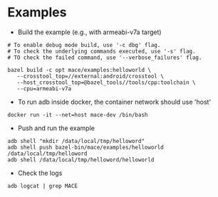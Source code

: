 Examples
=======

* Build the example (e.g., with armeabi-v7a target)
```
# To enable debug mode build, use '-c dbg' flag.
# To check the underlying commands executed, use '-s' flag.
# TO check the failed command, use '--verbose_failures' flag.

bazel build -c opt mace/examples:helloworld \
   --crosstool_top=//external:android/crosstool \
   --host_crosstool_top=@bazel_tools//tools/cpp:toolchain \
   --cpu=armeabi-v7a
```

* To run adb inside docker, the container network should use 'host'
```
docker run -it --net=host mace-dev /bin/bash
```

* Push and run the example
```
adb shell "mkdir /data/local/tmp/helloword"
adb shell push bazel-bin/mace/examples/helloworld /data/local/tmp/helloword
adb shell /data/local/tmp/helloword/helloworld
```

* Check the logs
```
adb logcat | grep MACE
```
